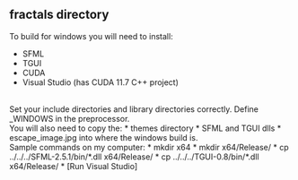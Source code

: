 ## fractals directory
To build for windows you will need to install:
* SFML
* TGUI
* CUDA
* Visual Studio (has CUDA 11.7 C++ project)
<br>
Set your include directories and library directories correctly.
Define _WINDOWS in the preprocessor.
<br>
You will also need to copy the:
* themes directory
* SFML and TGUI dlls
* escape_image.jpg
into where the windows build is.
<br>
Sample commands on my computer:
* mkdir x64
* mkdir x64/Release/
* cp ../../../SFML-2.5.1/bin/*.dll x64/Release/
* cp ../../../TGUI-0.8/bin/*.dll x64/Release/
* [Run Visual Studio]
